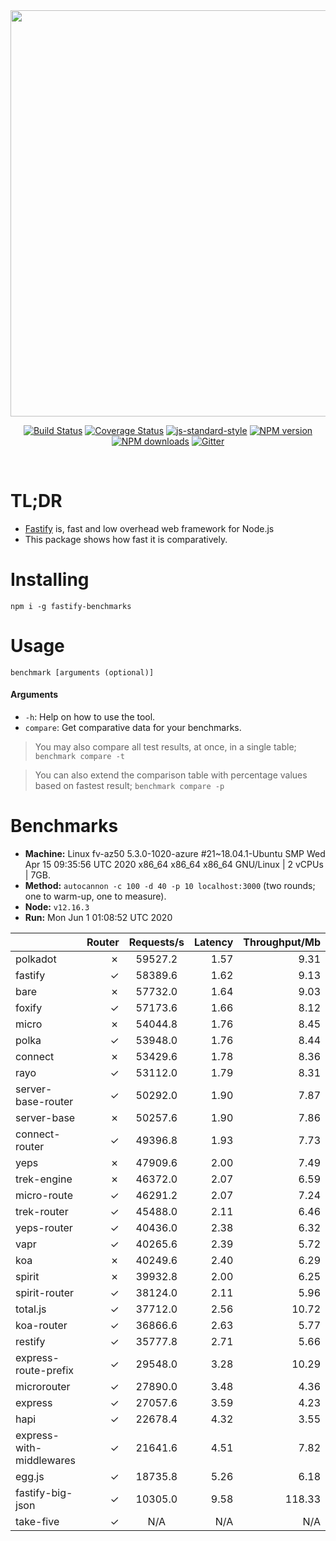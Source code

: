 <div align="center">
<img src="https://github.com/fastify/graphics/raw/master/full-logo.png" width="650" height="auto"/>
</div>

<div align="center">

[![Build Status](https://travis-ci.org/fastify/fastify.svg?branch=master)](https://travis-ci.org/fastify/fastify)
[![Coverage Status](https://coveralls.io/repos/github/fastify/fastify/badge.svg?branch=master)](https://coveralls.io/github/fastify/fastify?branch=master)
[![js-standard-style](https://img.shields.io/badge/code%20style-standard-brightgreen.svg?style=flat)](http://standardjs.com/)
[![NPM version](https://img.shields.io/npm/v/fastify.svg?style=flat)](https://www.npmjs.com/package/fastify)
[![NPM downloads](https://img.shields.io/npm/dm/fastify.svg?style=flat)](https://www.npmjs.com/package/fastify) [![Gitter](https://badges.gitter.im/gitterHQ/gitter.svg)](https://gitter.im/fastify)
</div>
<br />

# TL;DR

* [Fastify](https://github.com/fastify/fastify) is, fast and low overhead web framework for Node.js
* This package shows how fast it is comparatively.

# Installing

```
npm i -g fastify-benchmarks
```

# Usage

```
benchmark [arguments (optional)]
```

#### Arguments

* `-h`: Help on how to use the tool.
* `compare`: Get comparative data for your benchmarks.

> You may also compare all test results, at once, in a single table; `benchmark compare -t`

> You can also extend the comparison table with percentage values based on fastest result; `benchmark compare -p`
# Benchmarks
* __Machine:__ Linux fv-az50 5.3.0-1020-azure #21~18.04.1-Ubuntu SMP Wed Apr 15 09:35:56 UTC 2020 x86_64 x86_64 x86_64 GNU/Linux | 2 vCPUs | 7GB.
* __Method:__ `autocannon -c 100 -d 40 -p 10 localhost:3000` (two rounds; one to warm-up, one to measure).
* __Node:__ `v12.16.3`
* __Run:__ Mon Jun  1 01:08:52 UTC 2020

|                          | Router | Requests/s | Latency | Throughput/Mb |
| :--                      | --:    | :-:        | --:     | --:           |
| polkadot                 | ✗      | 59527.2    | 1.57    | 9.31          |
| fastify                  | ✓      | 58389.6    | 1.62    | 9.13          |
| bare                     | ✗      | 57732.0    | 1.64    | 9.03          |
| foxify                   | ✓      | 57173.6    | 1.66    | 8.12          |
| micro                    | ✗      | 54044.8    | 1.76    | 8.45          |
| polka                    | ✓      | 53948.0    | 1.76    | 8.44          |
| connect                  | ✗      | 53429.6    | 1.78    | 8.36          |
| rayo                     | ✓      | 53112.0    | 1.79    | 8.31          |
| server-base-router       | ✓      | 50292.0    | 1.90    | 7.87          |
| server-base              | ✗      | 50257.6    | 1.90    | 7.86          |
| connect-router           | ✓      | 49396.8    | 1.93    | 7.73          |
| yeps                     | ✗      | 47909.6    | 2.00    | 7.49          |
| trek-engine              | ✗      | 46372.0    | 2.07    | 6.59          |
| micro-route              | ✓      | 46291.2    | 2.07    | 7.24          |
| trek-router              | ✓      | 45488.0    | 2.11    | 6.46          |
| yeps-router              | ✓      | 40436.0    | 2.38    | 6.32          |
| vapr                     | ✓      | 40265.6    | 2.39    | 5.72          |
| koa                      | ✗      | 40249.6    | 2.40    | 6.29          |
| spirit                   | ✗      | 39932.8    | 2.00    | 6.25          |
| spirit-router            | ✓      | 38124.0    | 2.11    | 5.96          |
| total.js                 | ✓      | 37712.0    | 2.56    | 10.72         |
| koa-router               | ✓      | 36866.6    | 2.63    | 5.77          |
| restify                  | ✓      | 35777.8    | 2.71    | 5.66          |
| express-route-prefix     | ✓      | 29548.0    | 3.28    | 10.29         |
| microrouter              | ✓      | 27890.0    | 3.48    | 4.36          |
| express                  | ✓      | 27057.6    | 3.59    | 4.23          |
| hapi                     | ✓      | 22678.4    | 4.32    | 3.55          |
| express-with-middlewares | ✓      | 21641.6    | 4.51    | 7.82          |
| egg.js                   | ✓      | 18735.8    | 5.26    | 6.18          |
| fastify-big-json         | ✓      | 10305.0    | 9.58    | 118.33        |
| take-five                | ✓      | N/A        | N/A     | N/A           |
